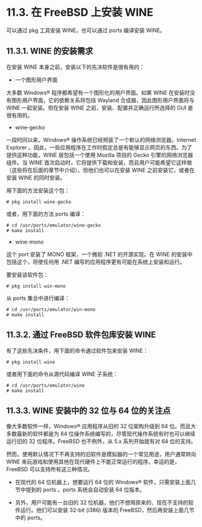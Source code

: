 # 11.3. 在 FreeBSD 上安装 WINE

可以通过 pkg 工具安装 WINE，也可以通过 ports 编译安装 WINE。

## 11.3.1. WINE 的安装需求

在安装 WINE 本身之前，安装以下的先决软件是很有用的：

- 一个图形用户界面

大多数 Windows® 程序都希望有一个图形化的用户界面。如果 WINE 在安装时没有图形用户界面，它的依赖关系将包括 Wayland 合成器，因此图形用户界面将与 WINE 一起安装。但在安装 WINE 之前，安装、配置并正确运行所选择的 GUI 是很有用的。

- wine-gecko

一段时间以来，Windows® 操作系统已经预装了一个默认的网络浏览器。Internet Explorer 。因此，一些应用程序在工作时假定总是有能够显示网页的东西。为了提供这种功能，WINE 层包括一个使用 Mozilla 项目的 Gecko 引擎的网络浏览器组件。当 WINE 首次启动时，它将提供下载和安装，而且用户可能希望它这样做（这些将在后面的章节中介绍）。但他们也可以在安装 WINE 之前安装它，或者在安装 WINE 的同时安装。

用下面的方法安装这个包：
```
# pkg install wine-gecko
```
或者，用下面的方法 ports 编译：
```
# cd /usr/ports/emulator/wine-gecko
# make install
```
- wine-mono

这个 port 安装了 MONO 框架，一个微软 .NET 的开源实现。在 WINE 的安装中包括这个，将使任何用 .NET 编写的应用程序更有可能在系统上安装和运行。

要安装该软件包：
```
# pkg install win-mono
```
从 ports 集合中进行编译：
```
# cd /usr/ports/emulator/win-mono
# make install
```
## 11.3.2. 通过 FreeBSD 软件包库安装 WINE

有了这些先决条件，用下面的命令通过软件包来安装 WINE：
```
# pkg install wine
```
或者用下面的命令从源代码编译 WINE 子系统：
```
# cd /usr/ports/emulator/wine
# make install
```
## 11.3.3.  WINE 安装中的 32 位与 64 位的关注点

像大多数软件一样，Windows® 应用程序从旧的 32 位架构升级到 64 位。而且大多数最新的软件都是为 64 位操作系统编写的，尽管现代操作系统有时也可以继续运行旧的 32 位程序。FreeBSD 也不例外，从 5.x 系列开始就有对 64 位的支持。

然而，使用默认情况下不再支持的旧软件是模拟器的一个常见用途，用户通常转向 WINE 来玩游戏和使用其他在现代硬件上不能正常运行的程序。幸运的是，FreeBSD 可以支持所有这三种情况。

- 在现代的 64 位机器上，想要运行 64 位的 Windows® 软件，只需安装上面几节中提到的 ports 。ports 系统会自动安装 64 位版本。

- 另外，用户可能有一台旧的 32 位机器，他们不想用原来的、现在不支持的软件运行。他们可以安装 32-bit (i386) 版本的 FreeBSD，然后再安装上面几节中的 ports。

